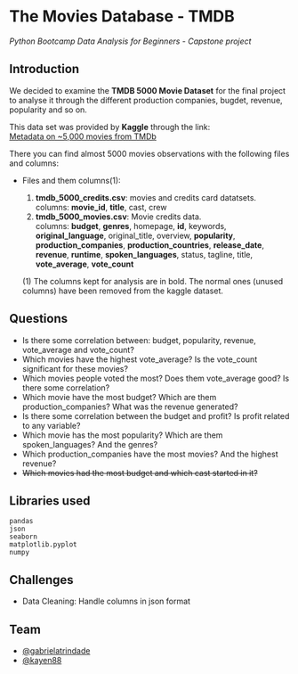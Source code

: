# The Movies Database - TMDB
*Python Bootcamp Data Analysis for Beginners - Capstone project*

## Introduction
We decided to examine the **TMDB 5000 Movie Dataset** for the final project to analyse it through the different production companies, bugdet, revenue, popularity and so on. <br>

This data set was provided by **Kaggle** through the link: <br>
[Metadata on ~5,000 movies from TMDb](https://www.kaggle.com/tmdb/tmdb-movie-metadata?select=tmdb_5000_movies.csv) <br>

There you can find almost 5000 movies observations with the following files and columns: <br>
- Files and them columns(1): <br>
    1. **tmdb_5000_credits.csv**:  movies and credits card datatsets. <br>
        columns: **movie_id**, **title**, cast, crew <br>
    2. **tmdb_5000_movies.csv**: Movie credits data. <br>
        columns: **budget**, **genres**, homepage, **id**, keywords, **original_language**, original_title, overview,
        **popularity**, **production_companies**, **production_countries**, **release_date**, **revenue**, **runtime**,
        **spoken_languages**, status, tagline, title, **vote_average**, **vote_count**

    (1) The columns kept for analysis are in bold. The normal ones (unused columns) have been removed from the kaggle
    dataset.

## Questions
* Is there some correlation between: budget, popularity, revenue, vote_average and vote_count?
* Which movies have the highest vote_average? Is the vote_count significant for these movies?
* Which movies people voted the most? Does them vote_average good? Is there some correlation?
* Which movie have the most budget? Which are them production_companies? What was the revenue generated?
* Is there some correlation between the budget and profit? Is profit related to any variable?
* Which movie has the most popularity? Which are them spoken_languages? And the genres?
* Which production_companies have the most movies? And the highest revenue?
* ~~Which movies had the most budget and which cast started in it?~~
  
## Libraries used
    pandas
    json
    seaborn
    matplotlib.pyplot
    numpy

## Challenges
- Data Cleaning: Handle columns in json format

## Team
- [@gabrielatrindade](https://github.com/gabrielatrindade)
- [@kayen88](https://github.com/kayen88)
